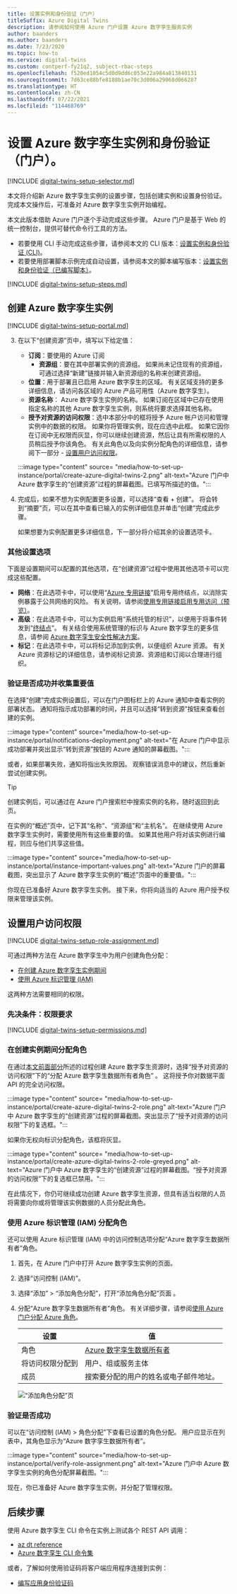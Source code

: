 ```yaml
---
title: 设置实例和身份验证（门户）
titleSuffix: Azure Digital Twins
description: 请参阅如何使用 Azure 门户设置 Azure 数字孪生服务实例
author: baanders
ms.author: baanders
ms.date: 7/23/2020
ms.topic: how-to
ms.service: digital-twins
ms.custom: contperf-fy21q2, subject-rbac-steps
ms.openlocfilehash: f520ed1054c5d0d9dd6c053e22a984a813840131
ms.sourcegitcommit: 7d63ce88bfe8188b1ae70c3d006a29068d066287
ms.translationtype: HT
ms.contentlocale: zh-CN
ms.lasthandoff: 07/22/2021
ms.locfileid: "114468769"
---
```

# <a name="set-up-an-azure-digital-twins-instance-and-authentication-portal"></a>设置 Azure 数字孪生实例和身份验证（门户）。

[!INCLUDE [digital-twins-setup-selector.md](../../includes/digital-twins-setup-selector.md)]

本文将介绍新 Azure 数字孪生实例的设置步骤，包括创建实例和设置身份验证。 完成本文操作后，可准备对 Azure 数字孪生实例开始编程。

本文此版本借助 Azure 门户逐个手动完成这些步骤。 Azure 门户是基于 Web 的统一控制台，提供可替代命令行工具的方法。
* 若要使用 CLI 手动完成这些步骤，请参阅本文的 CLI 版本：[设置实例和身份验证 (CLI)](how-to-set-up-instance-cli.md)。
* 若要使用部署脚本示例完成自动设置，请参阅本文的脚本编写版本：[设置实例和身份验证（已编写脚本）](how-to-set-up-instance-scripted.md)。

[!INCLUDE [digital-twins-setup-steps.md](../../includes/digital-twins-setup-steps.md)]

## <a name="create-the-azure-digital-twins-instance"></a>创建 Azure 数字孪生实例

[!INCLUDE [digital-twins-setup-portal.md](../../includes/digital-twins-setup-portal.md)]

3. 在以下“创建资源”页中，填写以下给定值：
    * **订阅**：要使用的 Azure 订阅
      - **资源组**：要在其中部署实例的资源组。 如果尚未记住现有的资源组，可通过选择“新建”链接并输入新资源组的名称来创建资源组。
    * **位置**：用于部署且已启用 Azure 数字孪生的区域。 有关区域支持的更多详细信息，请访问各区域的 Azure 产品可用性（Azure 数字孪生）。
    * **资源名称**： Azure 数字孪生实例的名称。 如果订阅在区域中已存在使用指定名称的其他 Azure 数字孪生实例，则系统将要求选择其他名称。
    * **授予对资源的访问权限**：选中本部分中的框将授予 Azure 帐户访问和管理实例中的数据的权限。 如果你将管理实例，现在应选中此框。 如果它因你在订阅中无权限而灰显，你可以继续创建资源，然后让具有所需权限的人员稍后授予你该角色。 有关此角色以及向实例分配角色的详细信息，请参阅下一部分 - [设置用户访问权限](#set-up-user-access-permissions)。

    :::image type="content" source= "media/how-to-set-up-instance/portal/create-azure-digital-twins-2.png" alt-text="Azure 门户中 Azure 数字孪生的“创建资源”过程的屏幕截图。已填写所描述的值。":::

4. 完成后，如果不想为实例配置更多设置，可以选择“查看 + 创建”。 将会转到“摘要”页，可以在其中查看已输入的实例详细信息并单击“创建”完成此步骤。 

    如果想要为实例配置更多详细信息，下一部分将介绍其余的设置选项卡。

### <a name="additional-setup-options"></a>其他设置选项

下面是设置期间可以配置的其他选项，在“创建资源”过程中使用其他选项卡可以完成这些配置。

* **网络**：在此选项卡中，可以使用“[Azure 专用链接](../private-link/private-link-overview.md)”启用专用终结点，以消除实例暴露于公共网络的风险。 有关说明，请参阅[使用专用链接启用专用访问（预览）](./how-to-enable-private-link.md?tabs=portal#add-a-private-endpoint-during-instance-creation)。
* **高级**：在此选项卡中，可以为实例启用“系统托管的标识”，以便用于将事件转发到“[终结点](concepts-route-events.md)”。 有关结合使用系统管理的标识与 Azure 数字孪生的更多信息，请参阅 [Azure 数字孪生安全性解决方案](concepts-security.md#managed-identity-for-accessing-other-resources-preview)。
* **标记**：在此选项卡中，可以将标记添加到实例，以便组织 Azure 资源。 有关 Azure 资源标记的详细信息，请参阅标记资源、资源组和订阅以合理进行组织。

### <a name="verify-success-and-collect-important-values"></a>验证是否成功并收集重要值

在选择“创建”完成实例设置后，可以在门户图标栏上的 Azure 通知中查看实例的部署状态。 通知将指示成功部署的时间，并且可以选择“转到资源”按钮来查看创建的实例。

:::image type="content" source="media/how-to-set-up-instance/portal/notifications-deployment.png" alt-text="在 Azure 门户中显示成功部署并突出显示“转到资源”按钮的 Azure 通知的屏幕截图。":::

或者，如果部署失败，通知将指出失败原因。 观察错误消息中的建议，然后重新尝试创建实例。

>[!TIP]
>创建实例后，可以通过在 Azure 门户搜索栏中搜索实例的名称，随时返回到此页。

在实例的“概述”页中，记下其“名称”、“资源组”和“主机名”。 在继续使用 Azure 数字孪生实例时，需要使用所有这些重要的值。 如果其他用户将对该实例进行编程，则应与他们共享这些值。

:::image type="content" source="media/how-to-set-up-instance/portal/instance-important-values.png" alt-text="Azure 门户的屏幕截图，突出显示了 Azure 数字孪生实例的“概述”页面中的重要值。":::

你现在已准备好 Azure 数字孪生实例。 接下来，你将向适当的 Azure 用户授予权限来管理该实例。

## <a name="set-up-user-access-permissions"></a>设置用户访问权限

[!INCLUDE [digital-twins-setup-role-assignment.md](../../includes/digital-twins-setup-role-assignment.md)]

可通过两种方法在 Azure 数字孪生中为用户创建角色分配：
* [在创建 Azure 数字孪生实例期间](#assign-the-role-during-instance-creation)
* [使用 Azure 标识管理 (IAM)](#assign-the-role-using-azure-identity-management-iam)

这两种方法需要相同的权限。

### <a name="prerequisites-permission-requirements"></a>先决条件：权限要求

[!INCLUDE [digital-twins-setup-permissions.md](../../includes/digital-twins-setup-permissions.md)]

### <a name="assign-the-role-during-instance-creation"></a>在创建实例期间分配角色

在通过[本文前面部分](#create-the-azure-digital-twins-instance)所述的过程创建 Azure 数字孪生资源时，选择“授予对资源的访问权限”下的“分配 Azure 数字孪生数据所有者角色” 。 这将授予你对数据平面 API 的完全访问权限。

:::image type="content" source= "media/how-to-set-up-instance/portal/create-azure-digital-twins-2-role.png" alt-text="Azure 门户中 Azure 数字孪生的“创建资源”过程的屏幕截图。突出显示了“授予对资源的访问权限”下的复选框。":::

如果你无权向标识分配角色，该框将灰显。

:::image type="content" source= "media/how-to-set-up-instance/portal/create-azure-digital-twins-2-role-greyed.png" alt-text="Azure 门户中 Azure 数字孪生的“创建资源”过程的屏幕截图。“授予对资源的访问权限”下的复选框已禁用。":::

在此情况下，你仍可继续成功创建 Azure 数字孪生资源，但具有适当权限的人员将需要向你或将管理该实例数据的人员分配此角色。

### <a name="assign-the-role-using-azure-identity-management-iam"></a>使用 Azure 标识管理 (IAM) 分配角色

还可以使用 Azure 标识管理 (IAM) 中的访问控制选项分配“Azure 数字孪生数据所有者”角色。

1. 首先，在 Azure 门户中打开 Azure 数字孪生实例的页面。 

1. 选择“访问控制 (IAM)”。

1. 选择“添加” > “添加角色分配”，打开“添加角色分配”页面 。

1. 分配“Azure 数字孪生数据所有者”角色。 有关详细步骤，请参阅[使用 Azure 门户分配 Azure 角色](../role-based-access-control/role-assignments-portal.md)。
    
    | 设置 | 值 |
    | --- | --- |
    | 角色 | [Azure 数字孪生数据所有者](../role-based-access-control/built-in-roles.md#azure-digital-twins-data-owner) |
    | 将访问权限分配到 | 用户、组或服务主体 |
    | 成员 | 搜索要分配的用户的姓名或电子邮件地址。 |
    
    ![“添加角色分配”页](../../includes/role-based-access-control/media/add-role-assignment-page.png)

### <a name="verify-success"></a>验证是否成功

可以在“访问控制 (IAM) > 角色分配”下查看已设置的角色分配。 用户应显示在列表中，其角色显示为“Azure 数字孪生数据所有者”。 

:::image type="content" source="media/how-to-set-up-instance/portal/verify-role-assignment.png" alt-text="Azure 门户中 Azure 数字孪生实例的角色分配屏幕截图。":::

现在，你已准备好 Azure 数字孪生实例，并分配了管理权限。

## <a name="next-steps"></a>后续步骤

使用 Azure 数字孪生 CLI 命令在实例上测试各个 REST API 调用： 
* [az dt reference](/cli/azure/dt?view=azure-cli-latest&preserve-view=true)
* [Azure 数字孪生 CLI 命令集](concepts-cli.md)

或者，了解如何使用验证码将客户端应用程序连接到实例：
* [编写应用身份验证码](how-to-authenticate-client.md)